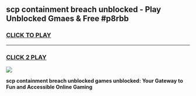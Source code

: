 
## scp containment breach unblocked - Play Unblocked Gmaes & Free #p8rbb
<h3>
<a href="https://news.freeplayer.one?title=scp_containment_breach_unblocked&ref=24F">CLICK TO PLAY</a></h3>
<hr>

<h3>
<a href="https://news.freeplayer.one?title=scp_containment_breach_unblocked&ref=24F">CLICK 2 PLAY</a>
  
</h3>

<a href="https://news.freeplayer.one?title=scp_containment_breach_unblocked&ref=24F/"><img src="https://clearcache.store/games.png"></a>


**scp containment breach unblocked games unblocked: Your Gateway to Fun and Accessible Online Gaming**
